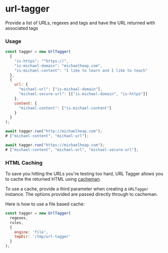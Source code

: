 # url-tagger

Provide a list of URLs, regexes and tags and have the URL returned with associated tags

### Usage

```javascript
const tagger = new UrlTagger(
  {
    "is-https": "^https://",
    "is-michael-domain": "michaelheap.com",
    "is-michael-content": "I like to learn and I like to teach"
  },
  {
    url: {
      "michael-url": ["is-michael-domain"],
      "michael-secure-url": [["is-michael-domain", "is-https"]]
    },
    content: {
      "michael-content": ["is-michael-content"]
    }
  }
);

await tagger.run("http://michaelheap.com");
# ["michael-content", "michael-url"];

await tagger.run("https://michaelheap.com");
# ["michael-content", "michael-url", "michael-secure-url"];
```

### HTML Caching

To save you hitting the URLs you're testing too hard, URL Tagger allows you to
cache the returned HTML using [cacheman](https://github.com/cayasso/cacheman).

To use a cache, provide a third parameter when creating a `URLTagger` instance.
The options provided are passed directly through to cacheman.

Here is how to use a file based cache:

```javascript
const tagger = new UrlTagger(
  regexes,
  rules,
  {
    engine: 'file',
    tmpDir: '/tmp/url-tagger'
  }
);
```
